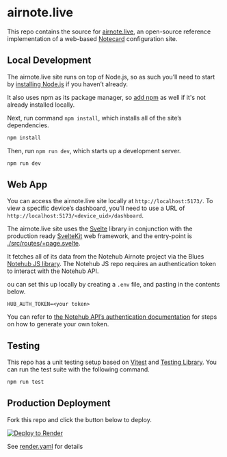 # airnote.live

This repo contains the source for [airnote.live](https://airnote.live), an
open-source reference implementation of a web-based
[Notecard](https://blues.io/) configuration site.

## Local Development

The airnote.live site runs on top of Node.js, so as such you’ll need to start by [installing Node.js](https://nodejs.org/en/download/) if you haven’t already.

It also uses npm as its package manager, so [add npm](https://docs.npmjs.com/downloading-and-installing-node-js-and-npm) as well if it's not already installed locally.

Next, run command `npm install`, which installs all of the site’s dependencies.

```sh
npm install
```

Then, run `npm run dev`, which starts up a development server.

```sh
npm run dev
```

## Web App

You can access the airnote.live site locally at `http://localhost:5173/`. To view a specific device’s dashboard, you’ll need to use a URL of `http://localhost:5173/<device_uid>/dashboard`.

The airnote.live site uses the [Svelte](https://svelte.dev/) library in conjunction with the production ready [SvelteKit](https://kit.svelte.dev/) web framework, and the entry-point is [./src/routes/+page.svelte](./src/routes/+page.svelte).

It fetches all of its data from the Notehub Airnote project via the Blues [Notehub JS library](https://www.npmjs.com/package/@blues-inc/notehub-js). The Notehub JS repo requires an authentication token to interact with the Notehub API.

ou can set this up locally by creating a `.env` file, and pasting in the contents below.

```plaintext
HUB_AUTH_TOKEN=<your token>
```

You can refer to [the Notehub API’s authentication documentation](https://dev.blues.io/reference/notehub-api/api-introduction/#authentication) for steps on how to generate your own token.

## Testing

This repo has a unit testing setup based on [Vitest](https://vitest.dev/) and
[Testing Library](https://testing-library.com/docs/svelte-testing-library/intro/). You can run the test suite with the following command.

```sh
npm run test
```

## Production Deployment

Fork this repo and click the button below to deploy.

[![Deploy to Render](https://render.com/images/deploy-to-render-button.svg)](https://render.com/deploy)

See [render.yaml](render.yaml) for details
